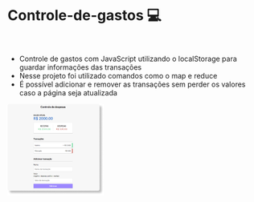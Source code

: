 <h1>Controle-de-gastos 💻</h1>

<br>

- Controle de gastos com JavaScript utilizando o localStorage para guardar informações das transações
- Nesse projeto foi utilizado comandos como o map e reduce
- É possível adicionar e remover as transações sem perder os valores caso a página seja atualizada

<img src="Screenshot_34 1.png" alt="">